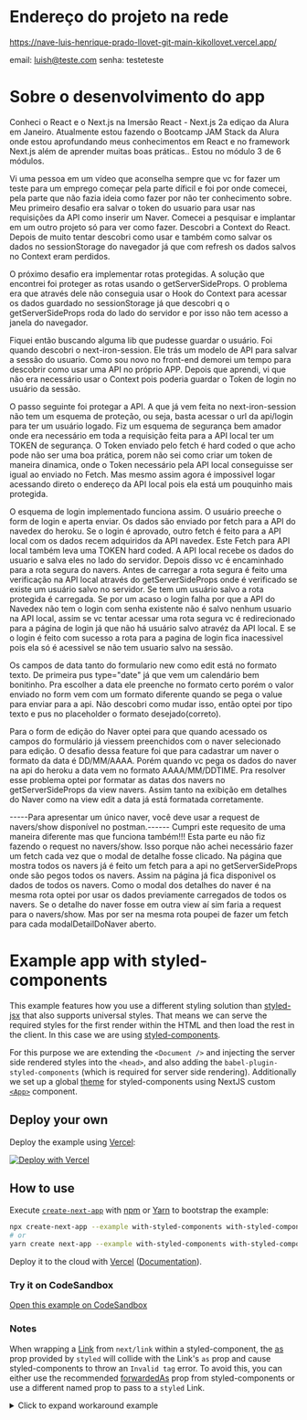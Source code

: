 # Endereço do projeto na rede

https://nave-luis-henrique-prado-llovet-git-main-kikollovet.vercel.app/

email: luish@teste.com
senha: testeteste

# Sobre o desenvolvimento do app

Conheci o React e o Next.js na Imersão React - Next.js 2a ediçao da Alura em Janeiro. Atualmente estou fazendo o Bootcamp JAM Stack da Alura onde estou aprofundando meus conhecimentos em React e no framework Next.js além de aprender muitas boas práticas.. Estou no módulo 3 de 6 módulos.

Vi uma pessoa em um vídeo que aconselha sempre que vc for fazer um teste para um emprego começar pela parte díficil e foi por onde comecei, pela parte que não fazia ideia como fazer por não ter conhecimento sobre. Meu primeiro desafio era salvar o token do usuario para usar nas requisições da API como inserir um Naver. Comecei a pesquisar e implantar em um outro projeto só para ver como fazer. Descobri a Context do React. Depois de muito tentar descobri como usar e também como salvar os dados no sessionStorage do navegador já que com refresh os dados salvos no Context eram perdidos.

O próximo desafio era implementar rotas protegidas. A solução que encontrei foi proteger as rotas usando o getServerSideProps. O problema era que através dele não conseguia usar o Hook do Context para acessar os dados guardado no sessionStorage já que descobri q o getServerSideProps roda do lado do servidor e por isso não tem acesso a janela do navegador.

Fiquei então buscando alguma lib que pudesse guardar o usuário. Foi quando descobri o next-iron-session. Ele trás um modelo de API para salvar a sessão do usuario. Como sou novo no front-end demorei um tempo para descobrir como usar uma API no próprio APP. Depois que aprendi, vi que não era necessário usar o Context pois poderia guardar o Token de login no usuário da sessão.

O passo seguinte foi protegar a API. A que já vem feita no next-iron-session não tem um esquema de proteção, ou seja, basta acessar o url da api/login para ter um usuário logado. Fiz um esquema de segurança bem amador onde era necessário em toda a requisição feita para a API local ter um TOKEN de segurança. O Token enviado pelo fetch é hard coded o que acho pode não ser uma boa prática, porem não sei como criar um token de maneira dinamica, onde o Token necessário pela API local conseguisse ser igual ao enviado no Fetch. Mas mesmo assim agora é impossivel logar acessando direto o endereço da API local pois ela está um pouquinho mais protegida.

O esquema de login implementado funciona assim. O usuário preeche o form de login e aperta enviar. Os dados são enviado por fetch para a API do navedex do heroku. Se o login é aprovado, outro fetch é feito para a API local com os dados recem adquiridos da API navedex. Este Fetch para API local também leva uma TOKEN hard coded. A API local recebe os dados do usuario e salva eles no lado do servidor. Depois disso vc é encaminhado para a rota segura do navers. Antes de carregar a rota segura é feito uma verificação na API local através do getServerSideProps onde é verificado se existe um usuário salvo no servidor. Se tem um usuário salvo a rota protegida é carregada. Se por um acaso o login falha por que a API do Navedex não tem o login com senha existente não é salvo nenhum usuario na API local, assim se vc tentar acessar uma rota segura vc é redirecionado para a página de login já que não há usuário salvo atravéz da API local. E se o login é feito com sucesso a rota para a pagina de login fica inacessivel pois ela só é acessivel se não tem usuario salvo na sessão.

Os campos de data tanto do formulario new como edit está no formato texto. De primeira pus type="date" já que vem um calendário bem bonitinho. Pra escolher a data ele preenche no formato certo porém o valor enviado no form vem com um formato diferente quando se pega o value para enviar para a api. Não descobri como mudar isso, então optei por tipo texto e pus no placeholder o formato desejado(correto).

Para o form de edição do Naver optei para que quando acessado os campos do formulário já viessem preenchidos com o naver selecionado para edição. O desafio dessa feature foi que para cadastrar um naver o formato da data é DD/MM/AAAA. Porém quando vc pega os dados do naver na api do heroku a data vem no formato AAAA/MM/DDTIME. Pra resolver esse problema optei por formatar as datas dos navers no getServerSideProps da view navers. Assim tanto na exibição em detalhes do Naver como na view edit a data já está formatada corretamente.

-----Para apresentar um único naver, você deve usar a request de navers/show disponível no postman.------ Cumpri este requesito de uma maneira diferente mas que funciona também!!! Esta parte eu não fiz fazendo o request no navers/show. Isso porque não achei necessário fazer um fetch cada vez que o modal de detalhe fosse clicado. Na página que mostra todos os navers já é feito um fetch para a api no getServerSideProps onde são pegos todos os navers. Assim na página já fica disponivel os dados de todos os navers. Como o modal dos detalhes do naver é na mesma rota optei por usar os dados previamente carregados de todos os navers. Se o detalhe do naver fosse em outra view aí sim faria a request para o navers/show. Mas por ser na mesma rota poupei de fazer um fetch para cada modalDetailDoNaver aberto.

# Example app with styled-components

This example features how you use a different styling solution than [styled-jsx](https://github.com/zeit/styled-jsx) that also supports universal styles. That means we can serve the required styles for the first render within the HTML and then load the rest in the client. In this case we are using [styled-components](https://github.com/styled-components/styled-components).

For this purpose we are extending the `<Document />` and injecting the server side rendered styles into the `<head>`, and also adding the `babel-plugin-styled-components` (which is required for server side rendering). Additionally we set up a global [theme](https://www.styled-components.com/docs/advanced#theming) for styled-components using NextJS custom [`<App>`](https://nextjs.org/docs/advanced-features/custom-app) component.

## Deploy your own

Deploy the example using [Vercel](https://vercel.com?utm_source=github&utm_medium=readme&utm_campaign=next-example):

[![Deploy with Vercel](https://vercel.com/button)](https://vercel.com/new/git/external?repository-url=https://github.com/vercel/next.js/tree/canary/examples/with-styled-components&project-name=with-styled-components&repository-name=with-styled-components)

## How to use

Execute [`create-next-app`](https://github.com/vercel/next.js/tree/canary/packages/create-next-app) with [npm](https://docs.npmjs.com/cli/init) or [Yarn](https://yarnpkg.com/lang/en/docs/cli/create/) to bootstrap the example:

```bash
npx create-next-app --example with-styled-components with-styled-components-app
# or
yarn create next-app --example with-styled-components with-styled-components-app
```

Deploy it to the cloud with [Vercel](https://vercel.com/new?utm_source=github&utm_medium=readme&utm_campaign=next-example) ([Documentation](https://nextjs.org/docs/deployment)).

### Try it on CodeSandbox

[Open this example on CodeSandbox](https://codesandbox.io/s/github/vercel/next.js/tree/canary/examples/with-styled-components)

### Notes

When wrapping a [Link](https://nextjs.org/docs/api-reference/next/link) from `next/link` within a styled-component, the [as](https://styled-components.com/docs/api#as-polymorphic-prop) prop provided by `styled` will collide with the Link's `as` prop and cause styled-components to throw an `Invalid tag` error. To avoid this, you can either use the recommended [forwardedAs](https://styled-components.com/docs/api#forwardedas-prop) prop from styled-components or use a different named prop to pass to a `styled` Link.

<details>
<summary>Click to expand workaround example</summary>
<br />

**components/StyledLink.js**

```javascript
import Link from 'next/link'
import styled from 'styled-components'

const StyledLink = ({ as, children, className, href }) => (
  <Link href={href} as={as} passHref>
    <a className={className}>{children}</a>
  </Link>
)

export default styled(StyledLink)`
  color: #0075e0;
  text-decoration: none;
  transition: all 0.2s ease-in-out;

  &:hover {
    color: #40a9ff;
  }

  &:focus {
    color: #40a9ff;
    outline: none;
    border: 0;
  }
`
```

**pages/index.js**

```javascript
import StyledLink from '../components/StyledLink'

export default () => (
  <StyledLink href="/post/[pid]" forwardedAs="/post/abc">
    First post
  </StyledLink>
)
```

</details>
